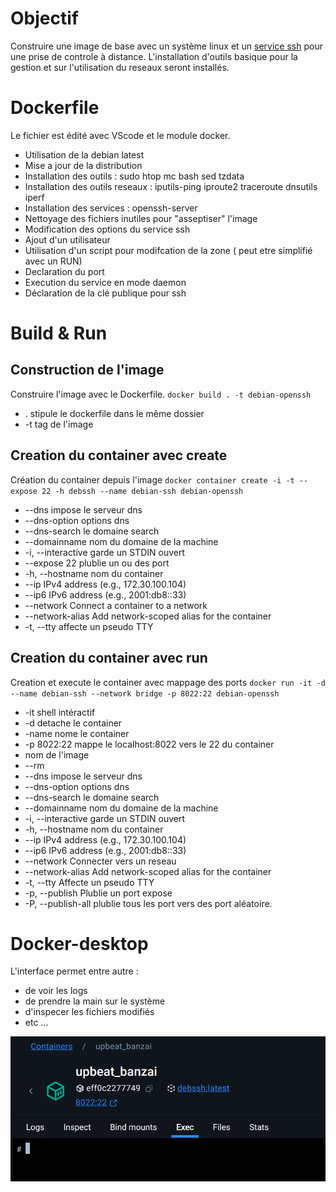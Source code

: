 # Objectif

Construire une image de base avec un système linux et un <ins>service ssh</ins> pour une prise de controle à distance.
L'installation d'outils basique pour la gestion et sur l'utilisation du reseaux seront installés.

# Dockerfile
Le fichier est édité avec VScode et le module docker.
* Utilisation de la debian latest
* Mise a jour de la distribution
* Installation des outils : sudo htop mc bash sed tzdata
* Installation des outils reseaux : iputils-ping iproute2 traceroute dnsutils iperf
* Installation des services : openssh-server
* Nettoyage des fichiers inutiles pour "asseptiser" l'image
* Modification des options du service ssh
* Ajout d'un utilisateur
* Utilisation d'un script pour modifcation de la zone ( peut etre simplifié avec un RUN)
* Declaration du port
* Execution du service en mode daemon
* Déclaration de la clé publique pour ssh

# Build & Run
## Construction de l'image
Construire l'image avec le Dockerfile.
`docker build . -t debian-openssh`
* . stipule le dockerfile dans le même dossier
* -t tag de l'image

## Creation du container avec create
Création du container depuis l'image
`docker container create -i -t --expose 22 -h debssh --name debian-ssh debian-openssh `
* --dns		impose le serveur dns
* --dns-option		options dns
* --dns-search		le domaine search
* --domainname		nom du domaine de la machine
* -i, --interactive		garde un STDIN ouvert
* --expose	22	plublie un ou des port
* -h, --hostname		nom du container
* --ip		IPv4 address (e.g., 172.30.100.104)
* --ip6		IPv6 address (e.g., 2001:db8::33)
* --network		Connect a container to a network
* --network-alias		Add network-scoped alias for the container
* -t, --tty		affecte un pseudo TTY

## Creation du container avec run
Creation et execute le container avec mappage des ports
`docker run -it -d --name debian-ssh --network bridge -p 8022:22 debian-openssh`
* -it shell intéractif
* -d detache le container
* -name nome le container
* -p 8022:22  mappe le localhost:8022 vers le 22 du container
* nom de l'image
* --rm
* --dns		impose le serveur dns
* --dns-option		options dns
* --dns-search		le domaine search
* --domainname		nom du domaine de la machine
* -i, --interactive		garde un STDIN ouvert
* -h, --hostname		nom du container
* --ip		IPv4 address (e.g., 172.30.100.104)
* --ip6		IPv6 address (e.g., 2001:db8::33)
* --network		Connecter vers un reseau
* --network-alias		Add network-scoped alias for the container
* -t, --tty		Affecte un pseudo TTY
* -p, --publish	Plublie un port expose
* -P, --publish-all	plublie tous les port vers des port aléatoire.

# Docker-desktop
L'interface permet entre autre :
* de voir les logs
* de prendre la main sur le système
* d'inspecer les fichiers modifiés
* etc ...
  
![Docker-desktop](https://github.com/teon85/dockerise/blob/main/docker-desktop.png)
